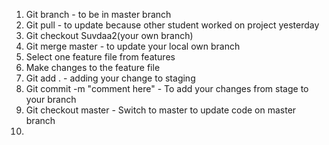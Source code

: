 1. Git branch - to be in master branch
2. Git pull - to update because other student worked on project yesterday
3. Git checkout Suvdaa2(your own branch)
4. Git merge master - to update your local own branch
5. Select one feature file from features
6. Make changes to the feature file
7. Git add . - adding your change to staging
8. Git commit -m "comment here" - To add your changes from stage to your branch
9. Git checkout master - Switch to master to update code on master branch
10. 

